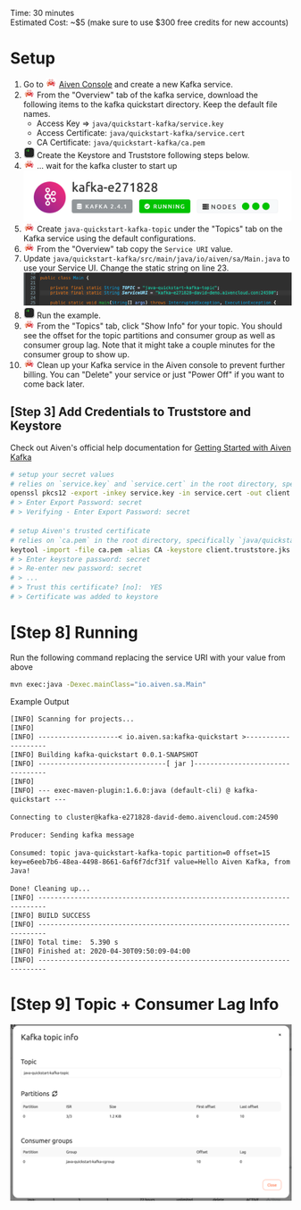 Time: 30 minutes \
Estimated Cost: ~\$5 (make sure to use \$300 free credits for new accounts)

# Setup

1. Go to ![rapu][rapu] [Aiven Console](https://console.aiven.io) and create a new Kafka service.
1. ![rapu][rapu] From the "Overview" tab of the kafka service, download the following items to the kafka quickstart directory. Keep the default file names.
   - Access Key => `java/quickstart-kafka/service.key`
   - Access Certificate: `java/quickstart-kafka/service.cert`
   - CA Certificate: `java/quickstart-kafka/ca.pem`
1. ![terminal][terminal] Create the Keystore and Truststore following steps below.
1. ![rapu][rapu] ... wait for the kafka cluster to start up \
   ![Healthy Cluster](../../assets/healthy_cluster.png)
1. ![rapu][rapu] Create `java-quickstart-kafka-topic` under the "Topics" tab on the Kafka service using the default configurations.
1. ![rapu][rapu] From the "Overview" tab copy the `Service URI` value.
1. Update `java/quickstart-kafka/src/main/java/io/aiven/sa/Main.java` to use your Service UI. Change the static string on line 23. \
   ![Service URI](./java_service_uri.png)
1. ![terminal][terminal] Run the example.
1. ![rapu][rapu] From the "Topics" tab, click "Show Info" for your topic. You should see the offset for the topic partitions and consumer group as well as consumer group lag. Note that it might take a couple minutes for the consumer group to show up.
1. ![rapu][rapu] Clean up your Kafka service in the Aiven console to prevent further billing. You can "Delete" your service or just "Power Off" if you want to come back later.

## [Step 3] Add Credentials to Truststore and Keystore

Check out Aiven's official help documentation for [Getting Started with Aiven Kafka](https://help.aiven.io/en/articles/489572-getting-started-with-aiven-kafka)

```sh
# setup your secret values
# relies on `service.key` and `service.cert` in the root directory, specifically `java/quickstart-kafka/*`
openssl pkcs12 -export -inkey service.key -in service.cert -out client.keystore.p12 -name service_key
# > Enter Export Password: secret
# > Verifying - Enter Export Password: secret

# setup Aiven's trusted certificate
# relies on `ca.pem` in the root directory, specifically `java/quickstart-kafka/*`
keytool -import -file ca.pem -alias CA -keystore client.truststore.jks
# > Enter keystore password: secret
# > Re-enter new password: secret
# > ...
# > Trust this certificate? [no]:  YES
# > Certificate was added to keystore
```

# [Step 8] Running

Run the following command replacing the service URI with your value from above

```sh
mvn exec:java -Dexec.mainClass="io.aiven.sa.Main"
```

Example Output

```
[INFO] Scanning for projects...
[INFO]
[INFO] --------------------< io.aiven.sa:kafka-quickstart >--------------------
[INFO] Building kafka-quickstart 0.0.1-SNAPSHOT
[INFO] --------------------------------[ jar ]---------------------------------
[INFO]
[INFO] --- exec-maven-plugin:1.6.0:java (default-cli) @ kafka-quickstart ---

Connecting to cluster@kafka-e271828-david-demo.aivencloud.com:24590

Producer: Sending kafka message

Consumed: topic java-quickstart-kafka-topic partition=0 offset=15 key=e6eeb7b6-48ea-4498-8661-6af6f7dcf31f value=Hello Aiven Kafka, from Java!

Done! Cleaning up...
[INFO] ------------------------------------------------------------------------
[INFO] BUILD SUCCESS
[INFO] ------------------------------------------------------------------------
[INFO] Total time:  5.390 s
[INFO] Finished at: 2020-04-30T09:50:09-04:00
[INFO] ------------------------------------------------------------------------
```

# [Step 9] Topic + Consumer Lag Info

![Topic Info](./java_topic_info.png)

[rapu]: ../../assets/rapu.png 'Rapu Icon'
[terminal]: ../../assets/terminal.png 'Terminal Icon'
